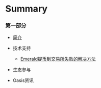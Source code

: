# Summary

### 第一部分

* [简介](README.md)

- 技术支持

  - [Emerald提币到交易所失败的解决方法](./dev_support/Emerald提币到币安失败解决方法.md)
  
- 生态参与
- Oasis资讯